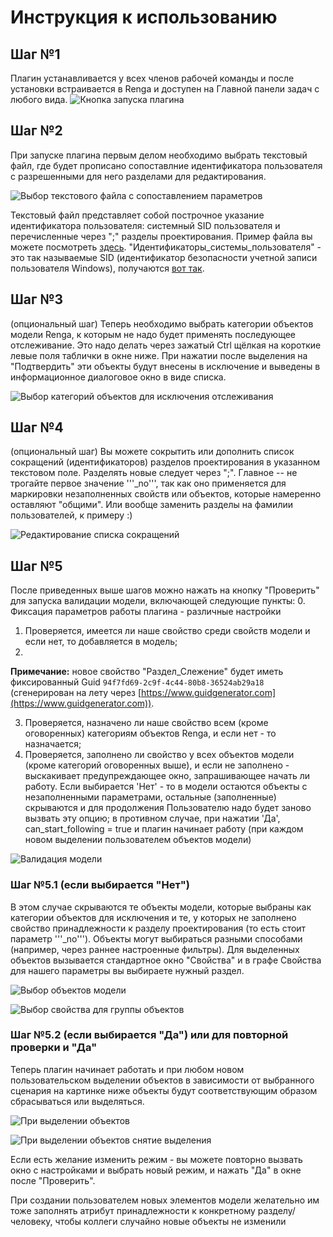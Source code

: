 # Инструкция к использованию
## Шаг №1
Плагин устанавливается у всех членов рабочей команды и после установки встраивается в Renga и доступен на Главной панели задач с любого вида. 
![Кнопка запуска плагина](docs/image_1.png)

## Шаг №2
При запуске плагина первым делом необходимо выбрать текстовый файл, где будет прописано сопоставлние идентификатора пользователя с разрешенными для него разделами для редактирования.

![Выбор текстового файла с сопоставлением параметров](docs/image_2.png)

Текстовый файл представляет собой построчное указание идентификатора пользователя: системный SID пользователя и перечисленные через ";" разделы проектирования. Пример файла вы можете посмотреть [здесь](demo_materials/). 
"Идентификаторы_системы_пользователя" - это так называемые SID (идентификатор безопасности учетной записи пользователя Windows), получаются [вот так](https://winitpro.ru/index.php/2016/05/27/kak-uznat-sid-polzovatelya-po-imeni-i-naoborot/).

## Шаг №3
(опциональный шаг)
Теперь необходимо выбрать категории объектов модели Renga, к которым не надо будет применять последующее отслеживание. Это надо делать через зажатый Ctrl щёлкая на короткие левые поля таблички в окне ниже. При нажатии после выделения на "Подтвердить" эти объекты будут внесены в исключение и выведены в информационное диалоговое окно в виде списка.

![Выбор категорий объектов для исключения отслеживания](docs/image_3.png)

## Шаг №4
(опциональный шаг)
Вы можете сокрытить или дополнить список сокращений (идентификаторов) разделов проектирования в указанном текстовом поле. Разделять новые следует через ";". Главное -- не трогайте первое значение '''\_no''', так как оно применяется для маркировки незаполненных свойств или объектов, которые намеренно оставляют "общими".
Или вообще заменить разделы на фамилии пользователей, к примеру :)

![Редактирование списка сокращений](docs/image_4.png)

## Шаг №5
После приведенных выше шагов можно нажать на кнопку "Проверить" для запуска валидации модели, включающей следующие пункты:
0. Фиксация параметров работы плагина - различные настройки
1. Проверяется, имеется ли наше свойство среди свойств модели и если нет, то добавляется в модель;
2. 
**Примечание:** новое свойство "Раздел_Слежение" будет иметь фиксированный Guid ```94f7fd69-2c9f-4c44-80b8-36524ab29a18``` (сгенерирован на лету через [https://www.guidgenerator.com](https://www.guidgenerator.com)).

3. Проверяется, назначено ли наше свойство всем (кроме оговоренных) категориям объектов Renga, и если нет - то назначается;
4. Проверяется, заполнено ли свойство у всех объектов модели (кроме категорий оговоренных выше), и если не заполнено - выскакивает предупреждающее окно, запрашивающее начать ли работу. Если выбирается 'Нет' - то в модели остаются объекты с незаполненными параметрами, остальные (заполненные) скрываются и для продолжения Пользователю надо будет заново вызвать эту опцию; в противном случае, при нажатии 'Да', can_start_following = true и плагин начинает работу (при каждом новом выделении пользователем объектов модели)

![Валидация модели](docs/image_5.png)

### Шаг №5.1 (если выбирается "Нет")
В этом случае скрываются те объекты модели, которые выбраны как категории объектов для исключения и те, у которых не заполнено свойство принадлежности к разделу проектирования (то есть стоит параметр '''\_no'''). Объекты могут выбираться разными способами (например, через раннее настроенные фильтры). Для выделенных объектов вызывается стандартное окно "Свойства" и в графе Свойства для нашего параметры вы выбираете нужный раздел.

![Выбор объектов модели](docs/image_5_1_1.png)

![Выбор свойства для группы объектов](docs/image_5_1_2.png)

### Шаг №5.2 (если выбирается "Да") или для повторной проверки и "Да"
Теперь плагин начинает работать и при любом новом пользовательском выделении объектов в зависимости от выбранного сценария на картинке ниже объекты будут соответствующим образом сбрасываться или выделяться.

![При выделении объектов](docs/image_5_2.png)

![При выделении объектов снятие выделения](docs/image_5_2_2.png)

Если есть желание изменить режим - вы можете повторно вызвать окно с настройками и выбрать новый режим, и нажать "Да" в окне после "Проверить".

При создании пользователем новых элементов модели желательно им тоже заполнять атрибут принадлежности к конкретному разделу/человеку, чтобы коллеги случайно новые объекты не изменили

